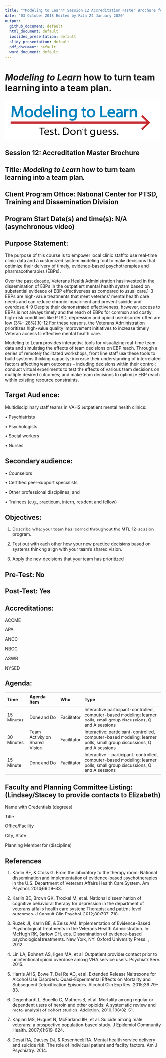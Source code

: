 ```yaml
---
title: "*Modeling to Learn* Session 12 Accreditation Master Brochure for *MTL Live* and *MTL Video*"
date: "03 October 2018 Edited by Rita 24 January 2020"
output: 
  github_document: default
  html_document: default
  ioslides_presentation: default
  slidy_presentation: default
  pdf_document: default
  word_document: default
---
```


<!-- MTL Logo, HTML img tag -->
# *Modeling to Learn* how to turn team learning into a team plan.
[<img src = "https://github.com/lzim/teampsd/blob/master/resources/logos/mtl_testdontguess_sm.png?raw=true"
     height = "130" width = "500">](#DontLink)   

## Session 12: Accreditation Master Brochure

## Title: *Modeling to Learn* how to turn team learning into a team plan.

## Client Program Office: National Center for PTSD, Training and Dissemination Division

## Program Start Date(s) and time(s): N/A (asynchronous video)

## Purpose Statement:  

The purpose of this course is to empower local clinic staff to use real-time clinic data and a customized system modeling tool to make decisions that optimize their delivery of timely, evidence-based psychotherapies and pharmacotherapies (EBPs).

Over the past decade, Veterans Health Administration has invested in the dissemination of EBPs in the outpatient mental health system based on substantial evidence of EBP effectiveness as compared to usual care.1-3 EBPs are high-value treatments that meet veterans’ mental health care needs and can reduce chronic impairment and prevent suicide and overdose.4-9 Despite their demonstrated effectiveness, however, access to EBPs is not always timely and the reach of EBPs for common and costly high-risk conditions like PTSD, depression and opioid use disorder often are low (3%- 28%).10-12 For these reasons, the Veterans Administration prioritizes high-value quality improvement initiatives to increase timely Veteran access to effective mental health care.

Modeling to Learn provides interactive tools for visualizing real-time team data and simulating the effects of team decisions on EBP reach. Through a series of remotely facilitated workshops, front line staff use these tools to build systems thinking capacity; increase their understanding of interrelated factors affecting team outcomes – including decisions within their control; conduct virtual experiments to test the effects of various team decisions on multiple desired outcomes; and make team decisions to optimize EBP reach within existing resource constraints.

## Target Audience: 

Multidisciplinary staff teams in VAHS outpatient mental health clinics:

•	Psychiatrists

•	Psychologists

•	Social workers

•	Nurses

## Secondary audience:

•	Counselors

•	Certified peer-support specialists

•	Other professional disciplines; and 

•	Trainees (e.g., practicum, intern, resident and fellow)

## Objectives: 

1. Describe what your team has learned throughout the *MTL* 12-session program. 

2. Test out with each other how your new practice decisions based on systems thinking align with your team’s shared vision.

3. Apply the new decisions that your team has prioritized.  

## Pre-Test: No

## Post-Test: Yes

## Accreditations: 

ACCME

APA

ANCC

NBCC

ASWB

NYSED

## Agenda:
<!-- Agenda Table -->

| Time | Agenda Item | Who | Type |
|:-----------	|:---------------|:----------------|:-----------------------|
| 15 Minutes | Done and Do | Facilitator | Interactive participant-controlled, computer-based modeling; learner polls, small group discussions, Q and A sessions |
| 30 Minutes | Team Activity on Shared Vision | Facilitator | Interactive: participant-controlled, computer-based modeling; learner polls, small group discussions, Q and A sessions |
| 15 Minute | Done and Do | Facilitator | Interactive - participant-controlled, computer-based modeling; learner polls, small group discussions, Q and A sessions |


## Faculty and Planning Committee Listing: (Lindsey/Stacey to provide contacts to Elizabeth)

Name with Credentials (degrees)

Title

Office/Facility

City, State 

Planning Member for (discipline)

## References

1.	Karlin BE, & Cross G. From the laboratory to the therapy room: National dissemination and implementation of evidence-based psychotherapies in the U.S. Department of Veterans Affairs Health Care System. Am Psychol. 2014;69:19–33.

2.	Karlin BE, Brown GK, Trockel M, et al. National dissemination of cognitive behavioral therapy for depression in the department of veterans affairs health care system: Therapist and patient-level outcomes. J Consult Clin Psychol. 2012;80:707–718.

3.	Ruzek JI, Karlin BE, & Zeiss AM. Implementation of Evidence-Based Psychological Treatments in the Veterans Health Administration. In: McHugh RK, Barlow DH, eds. Dissemination of evidence-based psychological treatments. New York, NY: Oxford University Press. , 2012.

4.	Lin LA, Bohnert AS, Ilgen MA, et al. Outpatient provider contact prior to unintentional opioid overdose among VHA service users. Psychiatr Serv. 2015.

5.	Harris AHS, Bowe T, Del Re AC, et al. Extended Release Naltrexone for Alcohol Use Disorders: Quasi-Experimental Effects on Mortality and Subsequent Detoxification Episodes. Alcohol Clin Exp Res. 2015;39:79–83.

6.	Degenhardt L, Bucello C, Mathers B, et al. Mortality among regular or dependent users of heroin and other opioids: A systematic review and meta-analysis of cohort studies. Addiction. 2010;106:32–51.

7.	Kaplan MS, Huguet N, McFarland BH, et al. Suicide among male veterans: a prospective population-based study. J Epidemiol Community Health. 2007;61:619–624.

8.	Desai RA, Dausey DJ, & Rosenheck RA. Mental health service delivery and suicide risk: The role of individual patient and facility factors. Am J Psychiatry. 2014.
